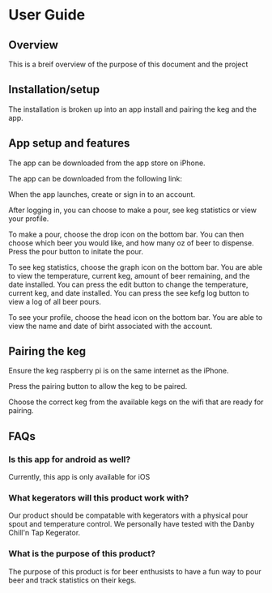 
# User Guide

## Overview
This is a breif overview of the purpose of this document and the project

## Installation/setup

The installation is broken up into an app install and pairing the keg and the app.

## App setup and features

The app can be downloaded from the app store on iPhone.

The app can be downloaded from the following link: 

When the app launches, create or sign in to an account.

After logging in, you can choose to make a pour, see keg statistics or view your profile.

To make a pour, choose the drop icon on the bottom bar.  You can then choose which beer you would like, and how many oz of beer to dispense. Press the pour button to initate the pour.

To see keg statistics, choose the graph icon on the bottom bar. You are able to view the temperature, current keg, amount of beer remaining, and the date installed. You can press the edit button to change the temperature, current keg, and date installed. You can press the see kefg log button to view a log of all beer pours.

To see your profile, choose the head icon on the bottom bar. You are able to view the name and date of birht associated with the account.

## Pairing the keg
Ensure the keg raspberry pi is on the same internet as the iPhone.

Press the pairing button to allow the keg to be paired.

Choose the correct keg from the available kegs on the wifi that are ready for pairing.



## FAQs

### Is this app for android as well?
Currently, this app is only available for iOS

### What kegerators will this product work with?
Our product should be compatable with kegerators with a physical pour spout and temperature control. We personally have tested with the Danby Chill'n Tap Kegerator.

### What is the purpose of this product?
The purpose of this product is for beer enthusists to have a fun way to pour beer and track statistics on their kegs.





